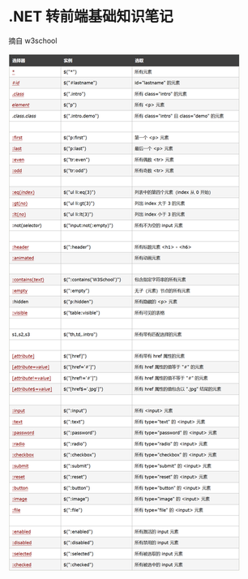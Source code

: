 # .NET 转前端基础知识笔记

摘自 w3school  

![selector](https://raw.githubusercontent.com/xiaoyeeeee/Web-/master/Data/jq%E9%80%89%E6%8B%A9%E5%99%A8.png)
